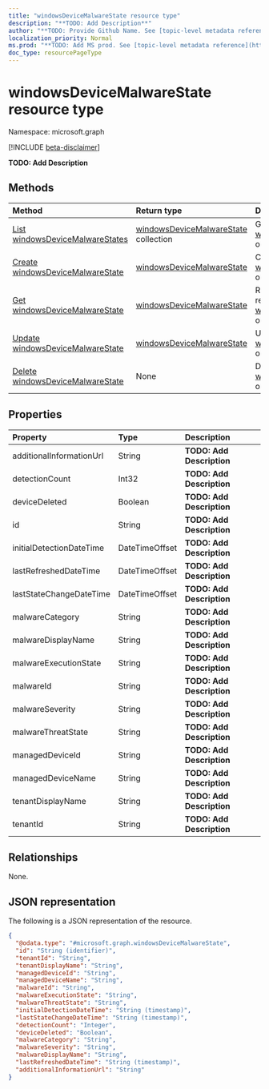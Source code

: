 ```yaml
---
title: "windowsDeviceMalwareState resource type"
description: "**TODO: Add Description**"
author: "**TODO: Provide Github Name. See [topic-level metadata reference](https://msgo.azurewebsites.net/add/document/guidelines/metadata.html#topic-level-metadata)**"
localization_priority: Normal
ms.prod: "**TODO: Add MS prod. See [topic-level metadata reference](https://msgo.azurewebsites.net/add/document/guidelines/metadata.html#topic-level-metadata)**"
doc_type: resourcePageType
---
```


# windowsDeviceMalwareState resource type

Namespace: microsoft.graph

[!INCLUDE [beta-disclaimer](../../includes/beta-disclaimer.md)]

**TODO: Add Description**

## Methods
|Method|Return type|Description|
|:---|:---|:---|
|[List windowsDeviceMalwareStates](../api/windowsdevicemalwarestate-list.md)|[windowsDeviceMalwareState](../resources/windowsdevicemalwarestate.md) collection|Get a list of the [windowsDeviceMalwareState](../resources/windowsdevicemalwarestate.md) objects and their properties.|
|[Create windowsDeviceMalwareState](../api/windowsdevicemalwarestate-post-windowsdevicemalwarestates.md)|[windowsDeviceMalwareState](../resources/windowsdevicemalwarestate.md)|Create a new [windowsDeviceMalwareState](../resources/windowsdevicemalwarestate.md) object.|
|[Get windowsDeviceMalwareState](../api/windowsdevicemalwarestate-get.md)|[windowsDeviceMalwareState](../resources/windowsdevicemalwarestate.md)|Read the properties and relationships of a [windowsDeviceMalwareState](../resources/windowsdevicemalwarestate.md) object.|
|[Update windowsDeviceMalwareState](../api/windowsdevicemalwarestate-update.md)|[windowsDeviceMalwareState](../resources/windowsdevicemalwarestate.md)|Update the properties of a [windowsDeviceMalwareState](../resources/windowsdevicemalwarestate.md) object.|
|[Delete windowsDeviceMalwareState](../api/windowsdevicemalwarestate-delete.md)|None|Deletes a [windowsDeviceMalwareState](../resources/windowsdevicemalwarestate.md) object.|

## Properties
|Property|Type|Description|
|:---|:---|:---|
|additionalInformationUrl|String|**TODO: Add Description**|
|detectionCount|Int32|**TODO: Add Description**|
|deviceDeleted|Boolean|**TODO: Add Description**|
|id|String|**TODO: Add Description**|
|initialDetectionDateTime|DateTimeOffset|**TODO: Add Description**|
|lastRefreshedDateTime|DateTimeOffset|**TODO: Add Description**|
|lastStateChangeDateTime|DateTimeOffset|**TODO: Add Description**|
|malwareCategory|String|**TODO: Add Description**|
|malwareDisplayName|String|**TODO: Add Description**|
|malwareExecutionState|String|**TODO: Add Description**|
|malwareId|String|**TODO: Add Description**|
|malwareSeverity|String|**TODO: Add Description**|
|malwareThreatState|String|**TODO: Add Description**|
|managedDeviceId|String|**TODO: Add Description**|
|managedDeviceName|String|**TODO: Add Description**|
|tenantDisplayName|String|**TODO: Add Description**|
|tenantId|String|**TODO: Add Description**|

## Relationships
None.

## JSON representation
The following is a JSON representation of the resource.
<!-- {
  "blockType": "resource",
  "keyProperty": "id",
  "@odata.type": "microsoft.graph.windowsDeviceMalwareState",
  "openType": true
}
-->
``` json
{
  "@odata.type": "#microsoft.graph.windowsDeviceMalwareState",
  "id": "String (identifier)",
  "tenantId": "String",
  "tenantDisplayName": "String",
  "managedDeviceId": "String",
  "managedDeviceName": "String",
  "malwareId": "String",
  "malwareExecutionState": "String",
  "malwareThreatState": "String",
  "initialDetectionDateTime": "String (timestamp)",
  "lastStateChangeDateTime": "String (timestamp)",
  "detectionCount": "Integer",
  "deviceDeleted": "Boolean",
  "malwareCategory": "String",
  "malwareSeverity": "String",
  "malwareDisplayName": "String",
  "lastRefreshedDateTime": "String (timestamp)",
  "additionalInformationUrl": "String"
}
```

